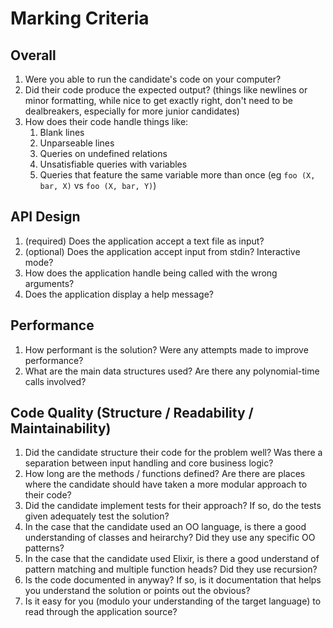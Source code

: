 # Marking Criteria

## Overall

1. Were you able to run the candidate's code on your computer?
1. Did their code produce the expected output? (things like newlines
   or minor formatting, while nice to get exactly right, don't need to
   be dealbreakers, especially for more junior candidates)
1. How does their code handle things like:
   1. Blank lines
   1. Unparseable lines
   1. Queries on undefined relations
   1. Unsatisfiable queries with variables
   1. Queries that feature the same variable more than once (eg
      `foo (X, bar, X)` vs `foo (X, bar, Y)`)

## API Design

1. (required) Does the application accept a text file as input?
1. (optional) Does the application accept input from stdin? Interactive mode?
1. How does the application handle being called with the wrong arguments?
1. Does the application display a help message?

## Performance

1. How performant is the solution? Were any attempts made to improve
   performance?
1. What are the main data structures used? Are there any polynomial-time
   calls involved?

## Code Quality (Structure / Readability / Maintainability)

1. Did the candidate structure their code for the problem well? Was
   there a separation between input handling and core business logic?
1. How long are the methods / functions defined? Are there are places
   where the candidate should have taken a more modular approach to their
   code?
1. Did the candidate implement tests for their approach? If so, do the
   tests given adequately test the solution?
1. In the case that the candidate used an OO language, is there a good understanding
   of classes and heirarchy? Did they use any specific OO patterns?
1. In the case that the candidate used Elixir, is there a good understand
   of pattern matching and multiple function heads? Did they use recursion?
1. Is the code documented in anyway? If so, is it documentation that
   helps you understand the solution or
   points out the obvious?
1. Is it easy for you (modulo your understanding of the target language)
   to read through the application source?
